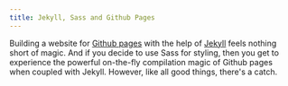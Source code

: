 ```yaml
---
title: Jekyll, Sass and Github Pages
---
```


Building a website for [Github pages] with the help of [Jekyll] feels nothing short of magic. And if you decide to use Sass for styling, then you get to experience the powerful on-the-fly compilation magic of Github pages when coupled with Jekyll. However, like all good things, there's a catch. <read-more>


[Github pages]: https://pages.github.com
[Jekyll]: https://jekyllrb.com/